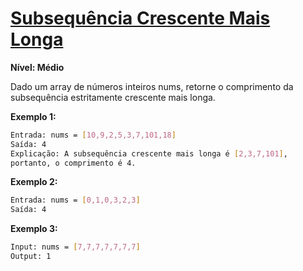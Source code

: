 # [Subsequência Crescente Mais Longa](https://leetcode.com/problems/longest-increasing-subsequence/description/)

**Nível: Médio**

Dado um array de números inteiros nums, retorne o comprimento da subsequência estritamente crescente mais longa.


**Exemplo 1:**

``` bash
Entrada: nums = [10,9,2,5,3,7,101,18]
Saída: 4
Explicação: A subsequência crescente mais longa é [2,3,7,101], 
portanto, o comprimento é 4.
```

**Exemplo 2:**

``` bash
Entrada: nums = [0,1,0,3,2,3]
Saída: 4
```

**Exemplo 3:**

``` bash
Input: nums = [7,7,7,7,7,7,7]
Output: 1
```